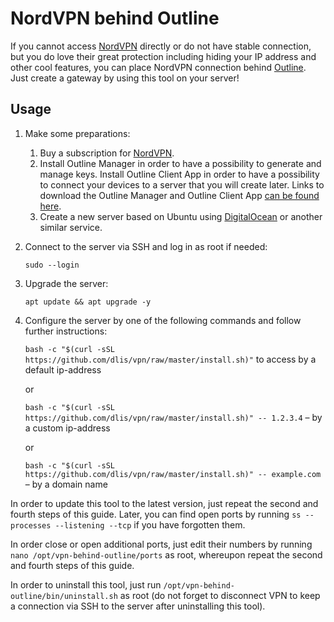 # NordVPN behind Outline

If you cannot access [NordVPN](https://nordvpn.com/) directly or do not have stable connection, but you do love their
great protection including hiding your IP address and other cool features, you can place NordVPN connection
behind [Outline](https://getoutline.org/). Just create a gateway by using this tool on your server!

## Usage

1. Make some preparations:
    1. Buy a subscription for [NordVPN](https://nordvpn.com/).
    1. Install Outline Manager in order to have a possibility to generate and manage keys. Install Outline Client App in
       order to have a possibility to connect your devices to a server that you will create later. Links to download the
       Outline Manager and Outline Client App [can be found here](https://getoutline.org/).
    1. Create a new server based on Ubuntu using [DigitalOcean](https://digitalocean.com/) or another similar service.

2. Connect to the server via SSH and log in as root if needed:

   ```sudo --login```

3. Upgrade the server:

   ```apt update && apt upgrade -y```

4. Configure the server by one of the following commands and follow further instructions:

   ```bash -c "$(curl -sSL https://github.com/dlis/vpn/raw/master/install.sh)"``` to access by a default ip-address

   or

   ```bash -c "$(curl -sSL https://github.com/dlis/vpn/raw/master/install.sh)" -- 1.2.3.4``` – by a custom ip-address

   or

   ```bash -c "$(curl -sSL https://github.com/dlis/vpn/raw/master/install.sh)" -- example.com``` – by a domain name

In order to update this tool to the latest version, just repeat the second and fourth steps of this guide. Later, you
can find open ports by running ```ss --processes --listening --tcp``` if you have forgotten them.

In order close or open additional ports, just edit their numbers by running ```nano /opt/vpn-behind-outline/ports``` as
root, whereupon repeat the second and fourth steps of this guide.

In order to uninstall this tool, just run ```/opt/vpn-behind-outline/bin/uninstall.sh``` as root (do not forget to
disconnect VPN to keep a connection via SSH to the server after uninstalling this tool).